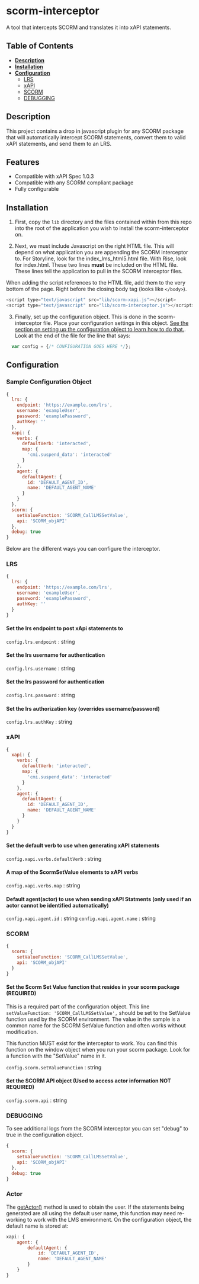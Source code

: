# scorm-interceptor
A tool that intercepts SCORM and translates it into xAPI statements.

## Table of Contents
* [**Description**](#description)
* [**Installation**](#installation)
* [**Configuration**](#configuration)
  * [LRS](#lrs)
  * [xAPI](#xapi)
  * [SCORM](#scorm)
  * [DEBUGGING](#debugging)

## Description
This project contains a drop in javascript plugin for any SCORM package that will automatically
intercept SCORM statements, convert them to valid xAPI statements, and send them to an LRS.

## Features
* Compatible with xAPI Spec 1.0.3
* Compatible with any SCORM compliant package
* Fully configurable

## Installation
1) First, copy the `lib` directory and the files contained within from this repo into the root of the application you wish to install the scorm-interceptor on.

2) Next, we must include Javascript on the right HTML file. This will depend on what application you are appending the SCORM interceptor to.
For Storyline, look for the index_lms_html5.html file. With Rise, look for index.html. These two lines **must** be included on the HTML file. These lines tell the application to pull in the SCORM interceptor files. 

When adding the script references to the HTML file, add them to the very bottom of the page. Right before the closing body tag (looks like `</body>`).
 
```javascript
<script type="text/javascript" src="lib/scorm-xapi.js"></script>
<script type="text/javascript" src="lib/scorm-interceptor.js"></script>
```

3) Finally, set up the configuration object. This is done in the scorm-interceptor file. Place your configuration settings in this object. [See the section on setting up the configuration object to learn how to do that.](#configuration). Look at the end of the file for the line that says:
```javascript
  var config = {/* CONFIGURATION GOES HERE */};
```

## Configuration

### Sample Configuration Object
```javascript
{
  lrs: {
    endpoint: 'https://example.com/lrs', 
    username: 'exampleUser',
    password: 'examplePassword',
    authKey: ''
  },
  xapi: {
    verbs: {
      defaultVerb: 'interacted',
      map: {
        'cmi.suspend_data': 'interacted'
      }
    },
    agent: {
      defaultAgent: {
        id: 'DEFAULT_AGENT_ID',
        name: 'DEFAULT_AGENT_NAME'
      }
    }
  },
  scorm: {
    setValueFunction: 'SCORM_CallLMSSetValue',
    api: 'SCORM_objAPI'
  },
  debug: true
}
```

  Below are the different ways you can configure the interceptor.

### LRS
```javascript
{
  lrs: {
    endpoint: 'https://example.com/lrs', 
    username: 'exampleUser',
    password: 'examplePassword',
    authKey: ''
  }
}
```

#### Set the lrs endpoint to post xApi statements to

  `config.lrs.endpoint` : string

#### Set the lrs username for authentication

  `config.lrs.username` : string

#### Set the lrs password for authentication

  `config.lrs.password` : string

#### Set the lrs authorization key (overrides username/password)

  `config.lrs.authKey` : string


### xAPI
```javascript
{
  xapi: {
    verbs: {
      defaultVerb: 'interacted',
      map: {
        'cmi.suspend_data': 'interacted'
      }
    },
    agent: {
      defaultAgent: {
        id: 'DEFAULT_AGENT_ID',
        name: 'DEFAULT_AGENT_NAME'
      }
    }
  }
}
```

#### Set the default verb to use when generating xAPI statements

  `config.xapi.verbs.defaultVerb` : string

#### A map of the ScormSetValue elements to xAPI verbs

  `config.xapi.verbs.map` : string

#### Default agent(actor) to use when sending xAPI Statments (only used if an actor cannot be identified automatically)

  `config.xapi.agent.id` : string
  `config.xapi.agent.name` : string

### SCORM
```javascript
{
  scorm: {
    setValueFunction: 'SCORM_CallLMSSetValue',
    api: 'SCORM_objAPI'
  }
}
```

#### Set the Scorm Set Value function that resides in your scorm package (REQUIRED)
 
  This is a required part of the configuration object. This line `setValueFunction: 'SCORM_CallLMSSetValue',`
  should be set to the SetValue function used by the SCORM environment. The value in the sample is a common name
  for the SCORM SetValue function and often works without modification.  

  This function MUST exist for the interceptor to work. You can find this function on the window object
  when you run your scorm package. Look for a function with the "SetValue" name in it. 

  `config.scorm.setValueFunction` : string

#### Set the SCORM API object (Used to access actor information NOT REQUIRED)

  `config.scorm.api` : string
  
### DEBUGGING
  To see additional logs from the SCORM interceptor you can set "debug" to true in the configuration object.
  
```javascript
{
  scorm: {
    setValueFunction: 'SCORM_CallLMSSetValue',
    api: 'SCORM_objAPI'
  },
  debug: true
}
```
  
### Actor
The [getActor()](https://github.com/TryxAPI/scorm-interceptor/blob/master/lib/scorm-interceptor.js#L134-L154) method is used to obtain the user.
If the statements being generated are all using the default user name, this function may need re-working to work with the LMS environment.
On the configuration object, the default name is stored at:
```javascript
xapi: { 
    agent: {
        defaultAgent: {
            id: 'DEFAULT_AGENT_ID',
            name: 'DEFAULT_AGENT_NAME'
        }
    }
}
```
